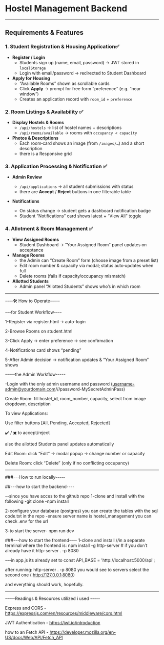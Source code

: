 # Hostel Management Backend
---

## Requirements & Features

### 1. Student Registration & Housing Application✅
- **Register / Login**  
  - Students sign up (name, email, password) → JWT stored in `localStorage`  
  - Login with email/password → redirected to Student Dashboard  
- **Apply for Housing**  
  - “Available Rooms” shown as scrollable cards  
  - Click **Apply** → prompt for free‐form “preference” (e.g. “near window”)  
  - Creates an application record with `room_id` + `preference`  

### 2. Room Listings & Availability ✅
- **Display Hostels & Rooms**  
  - `/api/hostels` → list of hostel names + descriptions  
  - `/api/rooms/available` → rooms with `occupancy < capacity`  
- **Photos & Descriptions**  
  - Each room‐card shows an image (from `/images/…`) and a short description  
  - there is a Responsive grid   

### 3. Application Processing & Notification ✅
- **Admin Review**  
  - `/api/applications` → all student submissions with status  
  - there are  **Accept** / **Reject** buttons in one filterable table  

- **Notifications**  
  - On status change → student gets a dashboard notification badge  
  - Student “Notifications” card shows latest + “View All” toggle  

### 4. Allotment & Room Management ✅
- **View Assigned Rooms**  
  - Student Dashboard → “Your Assigned Room” panel updates on acceptance  
- **Manage Rooms**  
  - the Admin can “Create Room” form (choose image from a preset list)  
  - Edit room number & capacity via modal; status auto‐updates when full  
  - Delete rooms (fails if capacity/occupancy mismatch)  
- **Allotted Students**  
  - Admin panel “Allotted Students” shows who’s in which room  

-----

----🛠 How to Operate-----

---for Student Workflow----

1-Register via register.html → auto-login

2-Browse Rooms on student.html

3-Click Apply → enter preference → see confirmation

4-Notifications card shows “pending”

5-After Admin decision → notification updates & “Your Assigned Room” shows


-----the Admin Workflow-----

-Login with the only admin username and password (username-admin@yourdomain.com///password-MySecretAdminPass)

Create Room: fill hostel_id, room_number, capacity, select from image dropdown, description

To view Applications:

Use filter buttons [All, Pending, Accepted, Rejected]

✔️ / ✖️ to accept/reject

also the allotted Students panel updates automatically

Edit Room: click “Edit” → modal popup → change number or capacity

Delete Room: click “Delete” (only if no conflicting occupancy)

--------


###---How to run locally-----

##---how to start the backend----

--since you have acces to the github repo
1-clone and install with the following
-git clone <Hostel-management-Backend>
-npm install

2-configure your database (postgres)
you can create the tables with the sql code.txt in the repo
-ensure server name is hostel_management
you can check .env for the url

3-to start the server- npm run dev  


###---how to start the frontend----
1-clone and install //in a separate terminal where the frontend is: 
npm install -g http-server      # if you don’t already have it
http-server . -p 8080

---in app.js its already set to
const API_BASE = 'http://localhost:5000/api';

after running: http-server . -p 8080 you would see to servers select the second one 
( http://127.0.0.1:8080)

and everything should work, hopefully.

---------------------------

















-----Readings & Resources utilized i used  -----

Express and CORS -  https://expressjs.com/en/resources/middleware/cors.html

JWT Authentication - https://jwt.io/introduction

how to an Fetch API - https://developer.mozilla.org/en-US/docs/Web/API/Fetch_API

